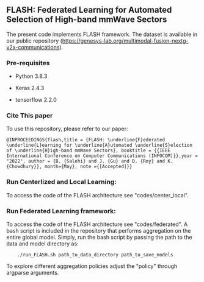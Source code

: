 ## FLASH: Federated Learning for Automated Selection of High-band mmWave Sectors

The present code implements FLASH framework. The dataset is available in our public repository (https://genesys-lab.org/multimodal-fusion-nextg-v2x-communications).

### Pre-requisites

- Python 3.8.3

- Keras 2.4.3 

- tensorflow 2.2.0


### Cite This paper
To use this repository, please refer to our paper: 

 `@INPROCEEDINGS{flash,title = {FLASH: \underline{F}ederated \underline{L}earning for \underline{A}utomated \underline{S}election of \underline{H}igh-band mmWave Sectors}, booktitle = {{IEEE International Conference on Computer Communications (INFOCOM)}},year = "2022", author = {B. {Salehi} and J. {Gu} and D. {Roy} and K. {Chowdhury}}, month={May}, note ={[Accepted]}}`
 
 
### Run Centerlized and Local Learning:
To access the code of the FLASH architecture see "codes/center_local".
 
### Run Federated Learning framework:
To access the code of the FLASH architecture see "codes/federated". A bash script is included in the repository that performs aggregation on the entire global model. Simply, run the bash script by passing the path to the data and model directory as:

        ./run_FLASH.sh path_to_data_directory path_to_save_models

To explore different aggregation policies adjust the "policy" through argparse arguments.
